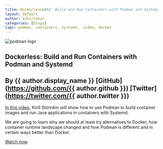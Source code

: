 ```yaml
---
title: Dockerless&#58; Build and Run Containers with Podman and Systemd
layout: default
author: kshirinkin
categories: [blogs]
tags: podman, containers, systemd,  video, docker
---
```

![podman logo](https://podman.io/images/podman.svg)

## Dockerless&#58; Build and Run Containers with Podman and Systemd

## By {{ author.display_name }} [GitHub](https://github.com/{{ author.github }}) [Twitter](https://twitter.com/{{ author.twitter }})

[In this video](https://www.youtube.com/watch?v=RfL_CjXfQds), Kirill Shirinkin will show how to use Podman to build container images and run Java applications in containers with Systemd.

We are going to learn why we should at least try alternatives to Docker, how container runtime landscape changed and how Podman is different and in certain ways better than Docker.

[Watch now](https://www.youtube.com/watch?v=RfL_CjXfQds).
